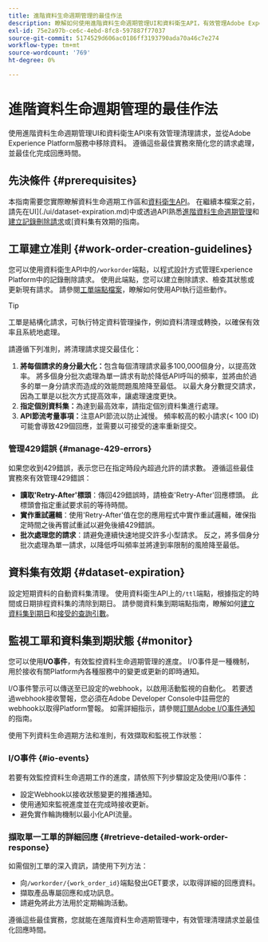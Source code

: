 ```yaml
---
title: 進階資料生命週期管理的最佳作法
description: 瞭解如何使用進階資料生命週期管理UI和資料衛生API，有效管理Adobe Experience Platform中的資料衛生請求。 本指南涵蓋最佳實務，例如最大化每個請求的身分、指定個別資料集，以及注意API節流以防止速度變慢。 本檔案包含設定自動資料集清理的准則、如何監視工單狀態，以及詳細的回應擷取方法。 遵循這些實務來簡化您的請求處理，並最佳化回應時間。
exl-id: 75e2a97b-ce6c-4ebd-8fc8-597887f77037
source-git-commit: 5174529d606ac0186ff3193790ada70a46c7e274
workflow-type: tm+mt
source-wordcount: '769'
ht-degree: 0%

---
```


# 進階資料生命週期管理的最佳作法

使用進階資料生命週期管理UI和資料衛生API來有效管理清理請求，並從Adobe Experience Platform服務中移除資料。 遵循這些最佳實務來簡化您的請求處理，並最佳化完成回應時間。

## 先決條件 {#prerequisites}

本指南需要您實際瞭解資料生命週期工作區和[資料衛生API](./api/overview.md)。 在繼續本檔案之前，請先在UI](./ui/dataset-expiration.md)中或透過API熟悉[進階資料生命週期管理](./home.md)和[建立記錄刪除請求](./ui/record-delete.md)或[資料集有效期的指南。

## 工單建立准則 {#work-order-creation-guidelines}

您可以使用資料衛生API中的`/workorder`端點，以程式設計方式管理Experience Platform中的記錄刪除請求。 使用此端點，您可以建立刪除請求、檢查其狀態或更新現有請求。 請參閱[工單端點檔案](./api/workorder.md)，瞭解如何使用API執行這些動作。

>[!TIP]
>
>工單是結構化請求，可執行特定資料管理操作，例如資料清理或轉換，以確保有效率且系統地處理。

請遵循下列准則，將清理請求提交最佳化：

1. **將每個請求的身分最大化：**&#x200B;包含每個清理請求最多100,000個身分，以提高效率。 將多個身分批次處理為單一請求有助於降低API呼叫的頻率，並將由於過多的單一身分請求而造成的效能問題風險降至最低。 以最大身分數提交請求，因為工單是以批次方式提高效率，讓處理速度更快。
2. **指定個別資料集：**&#x200B;為達到最高效率，請指定個別資料集進行處理。
3. **API節流考量事項：**&#x200B;注意API節流以防止減慢。 頻率較高的較小請求(&lt; 100 ID)可能會導致429個回應，並需要以可接受的速率重新提交。

### 管理429錯誤 {#manage-429-errors}

如果您收到429錯誤，表示您已在指定時段內超過允許的請求數。 遵循這些最佳實務來有效管理429錯誤：

- **讀取&#39;Retry-After&#39;標頭**：傳回429錯誤時，請檢查&#39;Retry-After&#39;回應標頭。 此標頭會指定重試要求前的等待時間。
- **實作重試邏輯**：使用&#39;Retry-After&#39;值在您的應用程式中實作重試邏輯，確保指定時間之後再嘗試重試以避免後續429錯誤。
- **批次處理您的請求**：請避免連續快速地提交許多小型請求。 反之，將多個身分批次處理為單一請求，以降低呼叫頻率並將達到率限制的風險降至最低。

## 資料集有效期 {#dataset-expiration}

設定短期資料的自動資料集清理。 使用資料衛生API上的`/ttl`端點，根據指定的時間或日期排程資料集的清除到期日。 請參閱資料集到期端點指南，瞭解如何[建立資料集到期日](./api/dataset-expiration.md)和[接受的查詢引數](./api/dataset-expiration.md#query-params)。

## 監視工單和資料集到期狀態 {#monitor}

您可以使用&#x200B;**I/O事件**，有效監控資料生命週期管理的進度。 I/O事件是一種機制，用於接收有關Platform內各種服務中的變更或更新的即時通知。

I/O事件警示可以傳送至已設定的webhook，以啟用活動監視的自動化。 若要透過webhook接收警報，您必須在Adobe Developer Console中註冊您的webhook以取得Platform警報。 如需詳細指示，請參閱[訂閱Adobe I/O事件通知](../observability/alerts/subscribe.md)的指南。

使用下列資料生命週期方法和准則，有效擷取和監視工作狀態：

### I/O事件 {#io-events}

若要有效監控資料生命週期工作的進度，請依照下列步驟設定及使用I/O事件：

- 設定Webhook以接收狀態變更的推播通知。
- 使用通知來監視進度並在完成時接收更新。
- 避免實作輪詢機制以最小化API流量。

### 擷取單一工單的詳細回應 {#retrieve-detailed-work-order-response}

如需個別工單的深入資訊，請使用下列方法：

- 向`/workorder/{work_order_id}`端點發出GET要求，以取得詳細的回應資料。
- 擷取產品專屬回應和成功訊息。
- 請避免將此方法用於定期輪詢活動。

遵循這些最佳實務，您就能在進階資料生命週期管理中，有效管理清理請求並最佳化回應時間。

